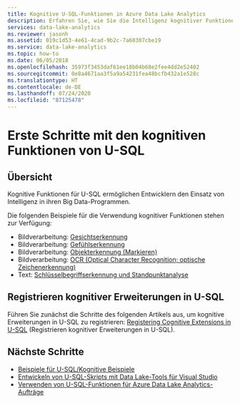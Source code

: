```yaml
---
title: Kognitive U-SQL-Funktionen in Azure Data Lake Analytics
description: Erfahren Sie, wie Sie die Intelligenz kognitiver Funktionen in U-SQL einsetzen. Diese Codebeispiele helfen Ihnen beim Einstieg.
services: data-lake-analytics
ms.reviewer: jasonh
ms.assetid: 019c1d53-4e61-4cad-9b2c-7a60307cbe19
ms.service: data-lake-analytics
ms.topic: how-to
ms.date: 06/05/2018
ms.openlocfilehash: 35973f3453daf61ee18b04b68e2fee4dd2e52402
ms.sourcegitcommit: 0e8a4671aa3f5a9a54231fea48bcfb432a1e528c
ms.translationtype: HT
ms.contentlocale: de-DE
ms.lasthandoff: 07/24/2020
ms.locfileid: "87125478"
---
```

# <a name="get-started-with-the-cognitive-capabilities-of-u-sql"></a>Erste Schritte mit den kognitiven Funktionen von U-SQL

## <a name="overview"></a>Übersicht
Kognitive Funktionen für U-SQL ermöglichen Entwicklern den Einsatz von Intelligenz in ihren Big Data-Programmen. 

Die folgenden Beispiele für die Verwendung kognitiver Funktionen stehen zur Verfügung:
* Bildverarbeitung: [Gesichtserkennung](https://github.com/Azure-Samples/usql-cognitive-imaging-ocr-hello-world)
* Bildverarbeitung: [Gefühlserkennung](https://github.com/Azure-Samples/usql-cognitive-imaging-emotion-detection-hello-world)
* Bildverarbeitung: [Objekterkennung (Markieren)](https://github.com/Azure-Samples/usql-cognitive-imaging-object-tagging-hello-world)
* Bildverarbeitung: [OCR (Optical Character Recognition; optische Zeichenerkennung)](https://github.com/Azure-Samples/usql-cognitive-imaging-ocr-hello-world)
* Text: [Schlüsselbegriffserkennung und Standpunktanalyse](https://github.com/Azure-Samples/usql-cognitive-text-hello-world)

## <a name="registering-cognitive-extensions-in-u-sql"></a>Registrieren kognitiver Erweiterungen in U-SQL
Führen Sie zunächst die Schritte des folgenden Artikels aus, um kognitive Erweiterungen in U-SQL zu registrieren: [Registering Cognitive Extensions in U-SQL](/u-sql/objects-and-extensions/cognitive-capabilities-in#registeringExtensions) (Registrieren kognitiver Erweiterungen in U-SQL).

## <a name="next-steps"></a>Nächste Schritte
* [Beispiele für U-SQL/Kognitive Beispiele](https://github.com/Azure-Samples?utf8=✓&q=usql%20cognitive)
* [Entwickeln von U-SQL-Skripts mit Data Lake-Tools für Visual Studio](data-lake-analytics-data-lake-tools-get-started.md)
* [Verwenden von U-SQL-Funktionen für Azure Data Lake Analytics-Aufträge](data-lake-analytics-use-window-functions.md)
